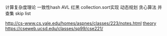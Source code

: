 计算复杂度理论
一致性hash
AVL 
红黑 
collection.sort实现
动态规划
贪心算法
并查集
skip list

http://cs-www.cs.yale.edu/homes/aspnes/classes/223/notes.html
[theory](https://en.wikipedia.org/wiki/Computational_complexity_theory)
https://cseweb.ucsd.edu/classes/sp99/cse221/
